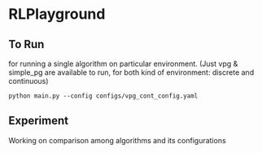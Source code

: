 # RLPlayground
## To Run
for running a single algorithm on particular environment. (Just vpg & simple_pg are available to run, for both kind of environment: discrete and continuous)
```
python main.py --config configs/vpg_cont_config.yaml
```
## Experiment
Working on comparison among algorithms and its configurations

